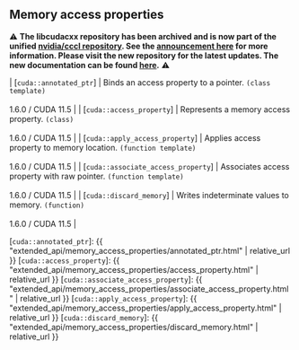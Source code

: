 ## Memory access properties

:warning: **The libcudacxx repository has been archived and is now part of the unified [nvidia/cccl repository](https://github.com/nvidia/cccl). See the [announcement here](https://github.com/NVIDIA/cccl/discussions/520) for more information. Please visit the new repository for the latest updates. The new documentation can be found [here](https://nvidia.github.io/cccl/libcudacxx/).** :warning:

| [`cuda::annotated_ptr`]             | Binds an access property to a pointer. `(class template)` <br/><br/> 1.6.0 / CUDA 11.5 |
| [`cuda::access_property`]           | Represents a memory access property. `(class)` <br/><br/> 1.6.0 / CUDA 11.5 |
| [`cuda::apply_access_property`]     | Applies access property to memory location. `(function template)` <br/><br/> 1.6.0 / CUDA 11.5 |
| [`cuda::associate_access_property`] | Associates access property with raw pointer. `(function template)` <br/><br/> 1.6.0 / CUDA 11.5 |
| [`cuda::discard_memory`]            | Writes indeterminate values to memory. `(function)` <br/><br/> 1.6.0 / CUDA 11.5 |

[`cuda::annotated_ptr`]: {{ "extended_api/memory_access_properties/annotated_ptr.html" | relative_url }}
[`cuda::access_property`]: {{ "extended_api/memory_access_properties/access_property.html" | relative_url }}
[`cuda::associate_access_property`]: {{ "extended_api/memory_access_properties/associate_access_property.html" | relative_url }}
[`cuda::apply_access_property`]: {{ "extended_api/memory_access_properties/apply_access_property.html" | relative_url }}
[`cuda::discard_memory`]: {{ "extended_api/memory_access_properties/discard_memory.html" | relative_url }}
